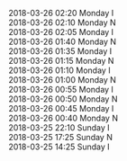 2018-03-26 02:20 Monday  I  
2018-03-26 02:10 Monday  N  
2018-03-26 02:05 Monday  I  
2018-03-26 01:40 Monday  N  
2018-03-26 01:35 Monday  I  
2018-03-26 01:15 Monday  N  
2018-03-26 01:10 Monday  I  
2018-03-26 01:00 Monday  N  
2018-03-26 00:55 Monday  I  
2018-03-26 00:50 Monday  N  
2018-03-26 00:45 Monday  I  
2018-03-26 00:40 Monday  N  
2018-03-25 22:10 Sunday  I  
2018-03-25 17:25 Sunday  N  
2018-03-25 14:25 Sunday  I  
